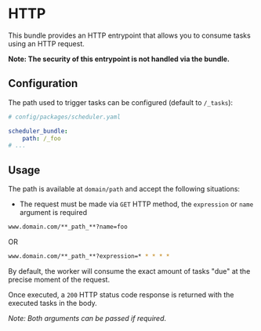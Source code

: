 # HTTP

This bundle provides an HTTP entrypoint that allows you to consume tasks using an HTTP request.

**Note: The security of this entrypoint is not handled via the bundle.**

## Configuration

The path used to trigger tasks can be configured (default to `/_tasks`):

```yaml
# config/packages/scheduler.yaml

scheduler_bundle:
    path: /_foo
# ...
```

## Usage

The path is available at `domain/path` and accept the following situations:

- The request must be made via `GET` HTTP method, the `expression` or `name` argument is required

```bash
www.domain.com/**_path_**?name=foo
```

OR 

```bash
www.domain.com/**_path_**?expression=* * * * *
```

By default, the worker will consume the exact amount of tasks "due" at the precise moment of the request.

Once executed, a `200` HTTP status code response is returned with the executed tasks in the body.

_Note: Both arguments can be passed if required_.
